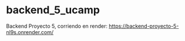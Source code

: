 # backend_5_ucamp
Backend Proyecto 5, corriendo en render: https://backend-proyecto-5-nl9s.onrender.com/
